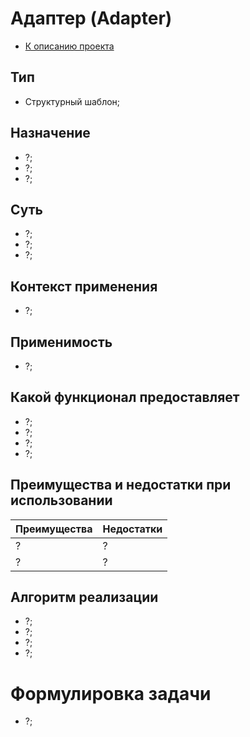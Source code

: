 # Адаптер (Adapter)
* [К описанию проекта](https://github.com/engine-it-in/java-design-patterns)
## Тип
* Структурный шаблон;
## Назначение
* ?;
* ?;
* ?;
## Суть
* ?;
* ?;
* ?;
## Контекст применения
* ?;
## Применимость
* ?; 
## Какой функционал предоставляет
* ?;
* ?;
* ?;
* ?;
## Преимущества и недостатки при использовании
| Преимущества | Недостатки |
|--------------|------------|
| ?            | ?          |
| ?            | ?          |
## Алгоритм реализации
* ?;
* ?;
* ?;
* ?;
# Формулировка задачи
* ?;